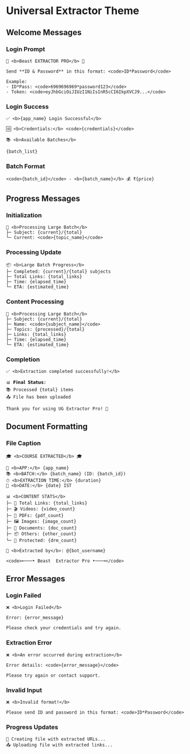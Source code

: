 # Universal Extractor Theme

## Welcome Messages

### Login Prompt
```
🔹 <b>Beast EXTRACTOR PRO</b> 🔹

Send **ID & Password** in this format: <code>ID*Password</code>

Example:
- ID*Pass: <code>6969696969*password123</code>
- Token: <code>eyJhbGciOiJIUzI1NiIsInR5cCI6IkpXVCJ9...</code>
```

### Login Success
```
✅ <b>{app_name} Login Successful</b>

🆔 <b>Credentials:</b> <code>{credentials}</code>

📚 <b>Available Batches</b>

{batch_list}
```

### Batch Format
```
<code>{batch_id}</code> - <b>{batch_name}</b> 💰 ₹{price}
```

## Progress Messages

### Initialization
```
🔄 <b>Processing Large Batch</b>
├─ Subject: {current}/{total}
└─ Current: <code>{topic_name}</code>
```

### Processing Update
```
📦 <b>Large Batch Progress</b>
├─ Completed: {current}/{total} subjects
├─ Total Links: {total_links}
├─ Time: {elapsed_time}
└─ ETA: {estimated_time}
```

### Content Processing
```
🔄 <b>Processing Large Batch</b>
├─ Subject: {current}/{total}
├─ Name: <code>{subject_name}</code>
├─ Topics: {processed}/{total}
├─ Links: {total_links}
├─ Time: {elapsed_time}
└─ ETA: {estimated_time}
```

### Completion
```
✅ <b>Extraction completed successfully!</b>

📊 𝗙𝗶𝗻𝗮𝗹 𝗦𝘁𝗮𝘁𝘂𝘀:
📚 Processed {total} items
📤 File has been uploaded

Thank you for using UG Extractor Pro! 🌟
```

## Document Formatting

### File Caption
```
🎓 <b>COURSE EXTRACTED</b> 🎓

📱 <b>APP:</b> {app_name}
📚 <b>BATCH:</b> {batch_name} (ID: {batch_id})
⏱ <b>EXTRACTION TIME:</b> {duration}
📅 <b>DATE:</b> {date} IST

📊 <b>CONTENT STATS</b>
├─ 📁 Total Links: {total_links}
├─ 🎬 Videos: {video_count}
├─ 📄 PDFs: {pdf_count}
├─ 🖼 Images: {image_count}
├─ 📑 Documents: {doc_count}
├─ 📦 Others: {other_count}
└─ 🔐 Protected: {drm_count}

🚀 <b>Extracted by</b>: @{bot_username}

<code>╾───• Beast  Extractor Pro •───╼</code>
```

## Error Messages

### Login Failed
```
❌ <b>Login Failed</b>

Error: {error_message}

Please check your credentials and try again.
```

### Extraction Error
```
❌ <b>An error occurred during extraction</b>

Error details: <code>{error_message}</code>

Please try again or contact support.
```

### Invalid Input
```
❌ <b>Invalid format!</b>

Please send ID and password in this format: <code>ID*Password</code>
```

### Progress Updates
```
💾 Creating file with extracted URLs...
📤 Uploading file with extracted links...
``` 
